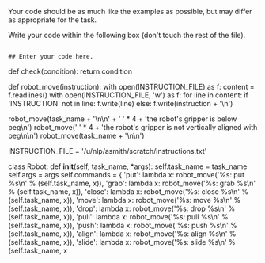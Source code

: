

Your code should be as much like the examples as possible, but may differ as appropriate for the task.

Write your code within the following box (don't touch the rest of the file).
```

## Enter your code here.
```

def check(condition):
    return condition

def robot_move(instruction):
    with open(INSTRUCTION_FILE) as f:
        content = f.readlines()
    with open(INSTRUCTION_FILE, 'w') as f:
        for line in content:
            if 'INSTRUCTION' not in line:
                f.write(line)
            else:
                f.write(instruction + '\n')

robot_move(task_name + '\n\n' + ' ' * 4 +
           'the robot's gripper is below peg\n')
robot_move(' ' * 4 + 'the robot's gripper is not vertically aligned with peg\n\n')
robot_move(task_name + '\n\n')

INSTRUCTION_FILE = '/u/nlp/asmith/scratch/instructions.txt'

class Robot:
    def __init__(self, task_name, *args):
        self.task_name = task_name
        self.args = args
        self.commands = {
            'put': lambda x: robot_move('%s: put %s\n' % (self.task_name, x)),
            'grab': lambda x: robot_move('%s: grab %s\n' % (self.task_name, x)),
            'close': lambda x: robot_move('%s: close %s\n' % (self.task_name, x)),
            'move': lambda x: robot_move('%s: move %s\n' % (self.task_name, x)),
            'drop': lambda x: robot_move('%s: drop %s\n' % (self.task_name, x)),
            'pull': lambda x: robot_move('%s: pull %s\n' % (self.task_name, x)),
            'push': lambda x: robot_move('%s: push %s\n' % (self.task_name, x)),
            'align': lambda x: robot_move('%s: align %s\n' % (self.task_name, x)),
            'slide': lambda x: robot_move('%s: slide %s\n' % (self.task_name, x